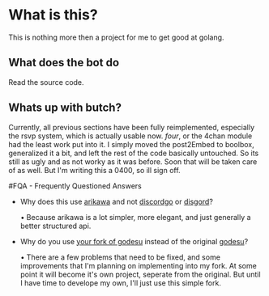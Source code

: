 # What is this?
This is nothing more then a project for me to get good at golang.

## What does the bot do
Read the source code.

## Whats up with butch?
Currently, all previous sections have been fully reimplemented, especially the rsvp system, which is actually usable now. *four*, or the 4chan module had the least work put into it. I simply moved the post2Embed to boolbox, generalized it a bit, and left the rest of the code basically untouched. So its still as ugly and as not worky as it was before. Soon that will be taken care of as well. But I'm writing this a 0400, so ill sign off.

#FQA - Frequently Questioned Answers

+ Why does this use [arikawa](https://github.com/diamondburned/arikawa) and not [discordgo](https://github.com/bwmarrin/discordgo) or [disgord](https://github.com/andersfylling/disgord)?

	• Because arikawa is a lot simpler, more elegant, and just generally a better structured api.

+ Why do you use [your fork of godesu](https://github.com/lordrusk/godesu) instead of the original [godesu](https://github.com/mtarnawa/godesu)?

	• There are a few problems that need to be fixed, and some improvements that I'm planning on implementing into my fork. At some point it will become it's own project, seperate from the original. But until I have time to develope my own, I'll just use this simple fork.
